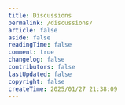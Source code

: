 ```yaml
---
title: Discussions
permalink: /discussions/
article: false
aside: false
readingTime: false
comment: true
changelog: false
contributors: false
lastUpdated: false
copyright: false
createTime: 2025/01/27 21:38:09
---
```

